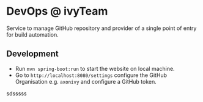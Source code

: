 # DevOps @ ivyTeam

Service to manage GitHub repository and provider of a single point of entry
for build automation.

## Development

- Run `mvn spring-boot:run` to start the website on local machine.
- Go to `http://localhost:8080/settings` configure the GitHub Organisation
  e.g. `axonivy` and configure a GitHub token.

sdsssss
